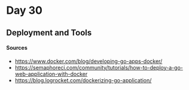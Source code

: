 # Day 30

## Deployment and Tools



#### Sources

- <https://www.docker.com/blog/developing-go-apps-docker/>
- <https://semaphoreci.com/community/tutorials/how-to-deploy-a-go-web-application-with-docker>
- <https://blog.logrocket.com/dockerizing-go-application/>
